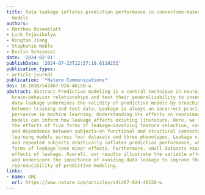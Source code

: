 ```yaml
---
title: Data leakage inflates prediction performance in connectome-based machine learning
  models
authors:
- Matthew Rosenblatt
- Link Tejavibulya
- Rongtao Jiang
- Stephanie Noble
- Dustin Scheinost
date: '2024-02-01'
publishDate: '2024-07-23T12:57:18.611025Z'
publication_types:
- article-journal
publication: '*Nature Communications*'
doi: 10.1038/s41467-024-46150-w
abstract: Abstract Predictive modeling is a central technique in neuroimaging to identify
  brain-behavior relationships and test their generalizability to unseen data. However,
  data leakage undermines the validity of predictive models by breaching the separation
  between training and test data. Leakage is always an incorrect practice but still
  pervasive in machine learning. Understanding its effects on neuroimaging predictive
  models can inform how leakage affects existing literature. Here, we investigate
  the effects of five forms of leakage–involving feature selection, covariate correction,
  and dependence between subjects–on functional and structural connectome-based machine
  learning models across four datasets and three phenotypes. Leakage via feature selection
  and repeated subjects drastically inflates prediction performance, whereas other
  forms of leakage have minor effects. Furthermore, small datasets exacerbate the
  effects of leakage. Overall, our results illustrate the variable effects of leakage
  and underscore the importance of avoiding data leakage to improve the validity and
  reproducibility of predictive modeling.
links:
- name: URL
  url: https://www.nature.com/articles/s41467-024-46150-w
---
```

